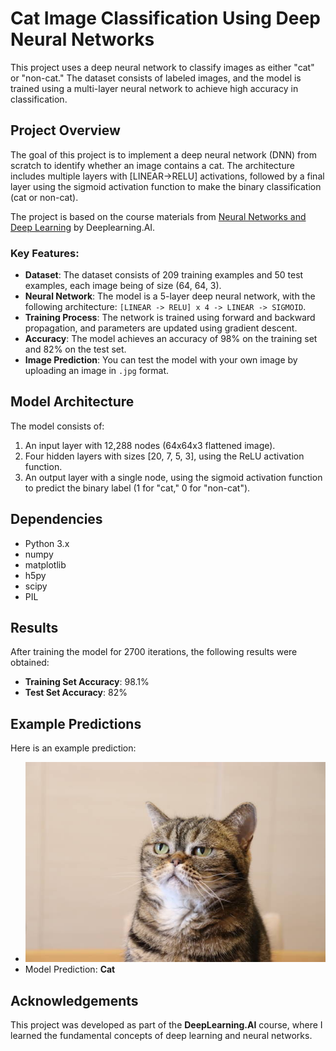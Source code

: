 # Cat Image Classification Using Deep Neural Networks

This project uses a deep neural network to classify images as either "cat" or "non-cat." The dataset consists of labeled images, and the model is trained using a multi-layer neural network to achieve high accuracy in classification.

## Project Overview

The goal of this project is to implement a deep neural network (DNN) from scratch to identify whether an image contains a cat. The architecture includes multiple layers with [LINEAR->RELU] activations, followed by a final layer using the sigmoid activation function to make the binary classification (cat or non-cat).

The project is based on the course materials from [Neural Networks and Deep Learning](https://www.coursera.org/learn/neural-networks-deep-learning?specialization=deep-learning) by Deeplearning.AI.

### Key Features:
- **Dataset**: The dataset consists of 209 training examples and 50 test examples, each image being of size (64, 64, 3).
- **Neural Network**: The model is a 5-layer deep neural network, with the following architecture: `[LINEAR -> RELU] x 4 -> LINEAR -> SIGMOID`.
- **Training Process**: The network is trained using forward and backward propagation, and parameters are updated using gradient descent.
- **Accuracy**: The model achieves an accuracy of 98% on the training set and 82% on the test set.
- **Image Prediction**: You can test the model with your own image by uploading an image in `.jpg` format.

## Model Architecture

The model consists of:
1. An input layer with 12,288 nodes (64x64x3 flattened image).
2. Four hidden layers with sizes [20, 7, 5, 3], using the ReLU activation function.
3. An output layer with a single node, using the sigmoid activation function to predict the binary label (1 for "cat," 0 for "non-cat").

## Dependencies

- Python 3.x
- numpy
- matplotlib
- h5py
- scipy
- PIL

## Results

After training the model for 2700 iterations, the following results were obtained:
- **Training Set Accuracy**: 98.1%
- **Test Set Accuracy**: 82%

## Example Predictions

Here is an example prediction:
- ![Example Image](images/test_image.jpg)
- Model Prediction: **Cat**

## Acknowledgements

This project was developed as part of the **DeepLearning.AI** course, where I learned the fundamental concepts of deep learning and neural networks. 
